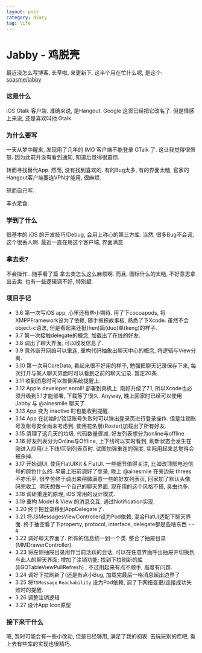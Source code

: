 ```yaml
---
layout: post
category: diary
tag: life
---
```


Jabby - 鸡脱壳
=============


最近没怎么写博客, 长草啦, 来更新下.
这半个月在忙什么呢, 是这个: [soasme/jabby](http://github.com/soasme/jabby)

### 这是什么

iOS Gtalk 客户端.
准确来说, 是Hangout. Google 这货已经把它改名了.
但是情感上来说, 还是喜欢叫他 Gtalk.

### 为什么要写

一天从梦中醒来, 发现用了几年的 IMO 客户端不能登录 GTalk 了.
这让我觉得很愤怒.
因为此前并没有看到通知, 知道后觉得很震惊.

转而寻找替代App.
然而, 没有找到喜欢的.
有的Bug太多, 有的界面太糙, 官家的Hangout客户端要连VPN才能用, 很麻烦.

怒而自己写.

丰衣足食.

### 学到了什么

很基本的 iOS 的开发技巧/Debug, 会用上称心的第三方库.
当然, 很多Bug不会调, 这个很丢人啊.
最近一直在用这个客户端, 界面满意.

### 拿去卖?

不会操作...随手看了篇 拿去卖怎么这么麻烦啊.
而且, 图标什么的太糙, 不好意思拿出去卖.
也有一些逻辑调不好, 特别龊.

### 项目手记

* 3.6 第一次写iOS app, 心里还有些小期待. 用了下cocoapods, 将XMPPFramework设为了依赖, 随手拖拖故事板, 熟悉了下Xcode. 虽然不会object-c语法, 但是看起来还挺(hen)简(duo)单(keng)的样子.
* 3.7 第一次接触delegate的概念, 加载出了在线的好友.
* 3.8 调出了聊天界面, 可以收发信息了.
* 3.9 意外断开网络可以重连, 重构代码抽象出聊天中心的概念, 将逻辑与View分离.
* 3.10 第一次用CoreData, 看起来很不好用的样子, 勉强把聊天记录保存下来, 每次打开与某人聊天界面时可以看到之前的聊天记录. 暂定20条.
* 3.11 收到消息时可以推倒系统提醒上.
* 3.12 Apple developer enroll! 部署到真机上. 刚好升级了7.1, 所以Xcode也必须升级到5.1才能部署, 下载等了很久. Anyway, 晚上回家时已经可以使用 Jabby 与 @ainesmile 聊天了.
* 3.13 App 变为 inactive 时也能收到提醒.
* 3.14 App 在初始时/验证账号失败时可以弹出登录页进行登录操作. 但是注销账号及账号安全尚未考虑到. 使用花名册(Roster)加载出了所有好友.
* 3.15 清理了这几天的垃圾. 代码数量骤减. 好友列表想分为online与offline
* 3.16 好友列表分为Online与Offline, 上下线可以实时看到, 刷新状态会发生在刚进入应用/上下线/回到列表页时. 试图加强重连的强度. 实际用起来总觉得会被杀掉.
* 3.17 开始调UI, 使用FlatUIKit & FlatUI. 一些细节值得关注, 比如改顶部电池信号的颜色什么的. 早晨上班前调好了登录, 晚上 @ainesmile 在旁边玩 threes 不亦乐乎, 很辛苦终于调出来稍微满意一些的好友列表页, 回家加了默认头像, 码完收工. 明天想做一个自己的聊天界面, 现在用的这个风格不搭, 臭虫也多.
* 3.18 调研重连的原理, iOS 常用的设计模式.
* 3.19 重构 Model & View 的消息交互, 通过Notification实现.
* 3.20 终于把登录移到AppDelegate了.
* 3.21 将JSMessagesViewController设为Pod依赖, 混合FlatUI适配下聊天界面. 终于抽空看了下property, protocol, interface, delegate都是些啥东西 - -#
* 3.22 调好聊天界面了. 所有的信息统一到一个类. 整合了抽屉目录(MMDrawerController).
* 3.23 将左侧抽屉目录用作当前活跃的会话, 可以在任意界面呼出抽屉并切换到与此人的聊天界面; 增加了注销功能; 找到下拉刷新的库(EGOTableViewPullRefresh) , 不过用起来有点不顺手, 高度有问题.
* 3.24 调好下拉刷新了(还是有点小Bug, 加载完最后一格消息超出边界了
* 3.25 将`TSMessage` `Reachability` 设为Pod依赖, 调了下网络变更/连接成功失败时的提醒.
* 3.26 调整注销逻辑
* 3.27 设计App Icon原型

### 接下来干什么

嗯, 暂时可能会有一些小改动, 但是已经够用, 满足了我的初衷.
去玩玩别的库吧, 看上去有些库的实现也很精巧.
